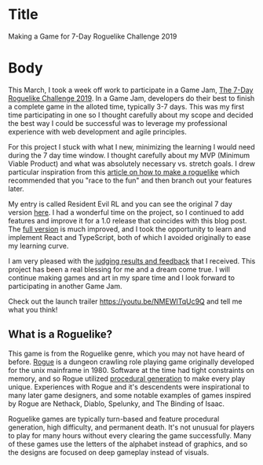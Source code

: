 # Title

Making a Game for 7-Day Roguelike Challenge 2019

# Body

This March, I took a week off work to participate in a Game Jam,  [The 7-Day Roguelike Challenge 2019](https://itch.io/jam/7drl-challenge-2019).  In a Game Jam, developers do their best to finish a complete game in the alloted time, typically 3-7 days.  This was my first time participating in one so I thought carefully about my scope and decided the best way I could be successful was to leverage my professional experience with web development and agile principles.

For this project I stuck with what I new, minimizing the learning I would need during the 7 day time window.  I thought carefully about my MVP (Minimum Viable Product) and what was absolutely necessary vs. stretch goals.  I drew particular inspiration from this [article on how to make a roguelike](https://www.gridsagegames.com/blog/2018/10/how-to-make-a-roguelike/) which recommended that you "race to the fun" and then branch out your features later.

My entry is called Resident Evil RL and you can see the original 7 day version [here](https://samspot.itch.io/rerl).  I had a wonderful time on the project, so I continued to add features and improve it for a 1.0 release that coincides with this blog post.  The [full version](https://samspot.itch.io/resident-evil-rl) is much improved, and I took the opportunity to learn and implement React and TypeScript, both of which I avoided originally to ease my learning curve.  

I am very pleased with the [judging results and feedback](https://itch.io/jam/7drl-challenge-2019/rate/380420) that I received.  This project has been a real blessing for me and a dream come true.  I will continue making games and art in my spare time and I look forward to participating in another Game Jam.

Check out the launch trailer https://youtu.be/NMEWITqUc9Q and tell me what you think!

## What is a Roguelike?

This game is from the Roguelike genre, which you may not have heard of before.  [Rogue](https://en.wikipedia.org/wiki/Rogue_(video_game)) is a dungeon crawling role playing game originally developed for the unix mainframe in 1980.  Software at the time had tight constraints on memory, and so Rogue utilized [procedural generation](https://en.wikipedia.org/wiki/Procedural_generation) to make every play unique.  Experiences with Rogue and it's descendents were inspirational to many later game designers, and some notable examples of games inspired by Rogue are Nethack, Diablo, Spelunky, and The Binding of Isaac.  

Roguelike games are typically turn-based and feature procedural generation, high difficulty, and permanent death.  It's not unusual for players to play for many hours without every clearing the game successfully.  Many of these games use the letters of the alphabet instead of graphics, and so the designs are focused on deep gameplay instead of visuals.
